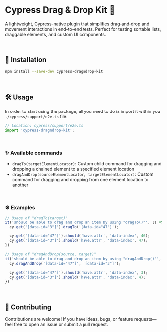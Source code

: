 # Cypress Drag & Drop Kit 🧩

A lightweight, Cypress-native plugin that simplifies drag‑and‑drop and movement interactions in end-to-end tests. Perfect for testing sortable lists, draggable elements, and custom UI components.


<br/>


## 🚀 Installation

```bash
npm install --save-dev cypress-dragndrop-kit
```
<br/>

## 🛠 Usage

In order to start using the package, all you need to do is import it within you `./cypress/support/e2e.ts` file:

```typescript
// Location: cypress/support/e2e.ts
import 'cypress-dragndrop-kit';
```
<br/>

### ✨ Available commands

- `dragTo(targetElementLocator)`: Custom child command for dragging and dropping a chained element to a specified element location
- `dragAndDrop(sourceElementLocator, targetElementLocator)`: Custom command for dragging and dropping from one element location to another 

<br/>

### ⚙️ Examples

```typescript
// Usage of "dragTo(target)"
it('should be able to drag and drop an item by using "dragTo()"', () => {
  cy.get('[data-id="3"]').dragTo('[data-id="47"]');

  cy.get('[data-id="47"]').should('have.attr', 'data-index', 46);
  cy.get('[data-id="3"]').should('have.attr', 'data-index', 47);
})

// Usage of "dragAndDrop(source, target)"
it('should be able to drag and drop an item by using "dragAndDrop()"', () => {
  cy.dragAndDrop('[data-id="47"]', '[data-id="3"]');

  cy.get('[data-id="47"]').should('have.attr', 'data-index', 3);
  cy.get('[data-id="3"]').should('have.attr', 'data-index', 4);
})
```

<br/>

## 🤝 Contributing

Contributions are welcome! If you have ideas, bugs, or feature requests—feel free to open an issue or submit a pull request.